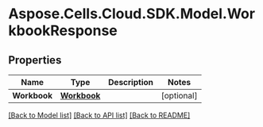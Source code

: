 # Aspose.Cells.Cloud.SDK.Model.WorkbookResponse
## Properties

Name | Type | Description | Notes
------------ | ------------- | ------------- | -------------
**Workbook** | [**Workbook**](Workbook.md) |  | [optional] 

[[Back to Model list]](../README.md#documentation-for-models) [[Back to API list]](../README.md#documentation-for-api-endpoints) [[Back to README]](../README.md)

